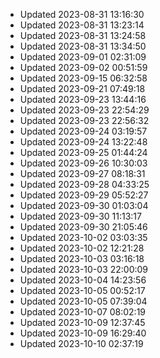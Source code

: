 - Updated 2023-08-31 13:16:30
- Updated 2023-08-31 13:23:14
- Updated 2023-08-31 13:24:58
- Updated 2023-08-31 13:34:50
- Updated 2023-09-01 02:31:09
- Updated 2023-09-02 00:51:59
- Updated 2023-09-15 06:32:58
- Updated 2023-09-21 07:49:18
- Updated 2023-09-23 13:44:16
- Updated 2023-09-23 22:54:29
- Updated 2023-09-23 22:56:32
- Updated 2023-09-24 03:19:57
- Updated 2023-09-24 13:22:48
- Updated 2023-09-25 01:44:24
- Updated 2023-09-26 10:30:03
- Updated 2023-09-27 08:18:31
- Updated 2023-09-28 04:33:25
- Updated 2023-09-29 05:52:27
- Updated 2023-09-30 01:03:04
- Updated 2023-09-30 11:13:17
- Updated 2023-09-30 21:05:46
- Updated 2023-10-02 03:03:35
- Updated 2023-10-02 12:21:28
- Updated 2023-10-03 03:16:18
- Updated 2023-10-03 22:00:09
- Updated 2023-10-04 14:23:56
- Updated 2023-10-05 00:52:17
- Updated 2023-10-05 07:39:04
- Updated 2023-10-07 08:02:19
- Updated 2023-10-09 12:37:45
- Updated 2023-10-09 16:29:40
- Updated 2023-10-10 02:37:19
